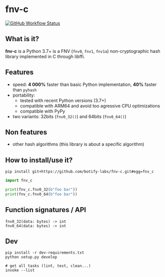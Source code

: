 # fnv-c

[![GitHub Workflow Status](https://img.shields.io/github/actions/workflow/status/botify-labs/fnv-c/lint.yaml)](https://github.com/botify-labs/fnv-c/actions/workflows/lint.yaml)

## What is it?

**fnv-c** is a Python 3.7+ is a FNV (`fnv0`, `fnv1`, `fnv1a`) non-cryptographic hash library implemented in C through libffi.

## Features

- speed: **4 000%** faster than basic Python implementation, **40%** faster than `pyhash`
- portability:
    - tested with recent Python versions (3.7+)
    - compatible with ARM64 and avoid too agressive CPU optimizations
    - compatible with PyPy
- two variants: 32bits (`fnv0_32()`) and 64bits (`fnv0_64()`)

## Non features

- other hash algorithms (this library is about a specific algorithm)

## How to install/use it?

```
pip install git+https://github.com/botify-labs/fnv-c.git#egg=fnv_c
```

```python
import fnv_c

print(fnv_c.fnv0_32(b"foo bar"))
print(fnv_c.fnv0_64(b"foo bar"))
```

## Function signatures / API

```
fnv0_32(data: bytes) -> int
fnv0_64(data: bytes) -> int
```

## Dev

```
pip install -r dev-requirements.txt
python setup.py develop

# get all tasks (lint, test, clean...)
invoke --list
```

